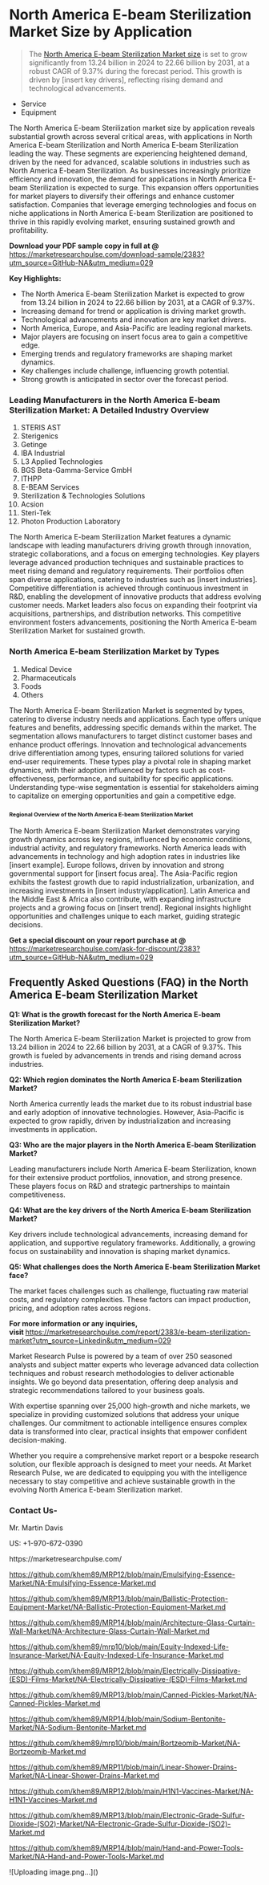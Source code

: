 <h1>North America E-beam Sterilization Market&nbsp;Size by Application</h1><blockquote><p>The <a href="https://marketresearchpulse.com/download-sample/2383?utm_source=GitHub-NA&amp;utm_medium=029">North America E-beam Sterilization Market size</a> is set to grow significantly from 13.24 billion in 2024 to 22.66 billion by 2031, at a robust CAGR of 9.37% during the forecast period. This growth is driven by [insert key drivers], reflecting rising demand and technological advancements.</p></blockquote><ul><li>Service <li> Equipment</li></ul><p>The North America E-beam Sterilization market size by application reveals substantial growth across several critical areas, with applications in North America E-beam Sterilization and North America E-beam Sterilization leading the way. These segments are experiencing heightened demand, driven by the need for advanced, scalable solutions in industries such as North America E-beam Sterilization. As businesses increasingly prioritize efficiency and innovation, the demand for applications in North America E-beam Sterilization is expected to surge. This expansion offers opportunities for market players to diversify their offerings and enhance customer satisfaction. Companies that leverage emerging technologies and focus on niche applications in North America E-beam Sterilization are positioned to thrive in this rapidly evolving market, ensuring sustained growth and profitability.</p><p><strong>Download your PDF sample copy in full at @ </strong><a href="https://marketresearchpulse.com/download-sample/2383?utm_source=GitHub-NA&amp;utm_medium=029">https://marketresearchpulse.com/download-sample/2383?utm_source=GitHub-NA&amp;utm_medium=029</a></p><p><strong>Key Highlights: </strong></p><ul><li>The North America E-beam Sterilization Market is expected to grow from 13.24 billion in 2024 to 22.66 billion by 2031, at a CAGR of 9.37%.</li><li>Increasing demand for trend or application is driving market growth.</li><li>Technological advancements and innovation are key market drivers.</li><li>North America, Europe, and Asia-Pacific are leading regional markets.</li><li>Major players are focusing on insert focus area to gain a competitive edge.</li><li>Emerging trends and regulatory frameworks are shaping market dynamics.</li><li>Key challenges include challenge, influencing growth potential.</li><li>Strong growth is anticipated in sector over the forecast period.</li></ul><h3>Leading Manufacturers in the North America E-beam Sterilization Market: A Detailed Industry Overview</h3><ol><li>STERIS AST</li><li>Sterigenics</li><li>Getinge</li><li>IBA Industrial</li><li>L3 Applied Technologies</li><li>BGS Beta-Gamma-Service GmbH</li><li>ITHPP</li><li>E-BEAM Services</li><li>Sterilization & Technologies Solutions</li><li>Acsion</li><li>Steri-Tek</li><li>Photon Production Laboratory</li></ol><div class="flex max-w-full flex-col flex-grow"><div class="min-h-8 text-message flex w-full flex-col items-end gap-2 whitespace-normal break-words [.text-message+&amp;]:mt-5" dir="auto" data-message-author-role="assistant" data-message-id="fd8432e4-4910-450d-b182-61b7bfb0a01f" data-message-model-slug="gpt-4o"><div class="flex w-full flex-col gap-1 empty:hidden first:pt-[3px]"><div class="markdown prose w-full break-words dark:prose-invert light"><p>The North America E-beam Sterilization Market features a dynamic landscape with leading manufacturers driving growth through innovation, strategic collaborations, and a focus on emerging technologies. Key players leverage advanced production techniques and sustainable practices to meet rising demand and regulatory requirements. Their portfolios often span diverse applications, catering to industries such as [insert industries]. Competitive differentiation is achieved through continuous investment in R&amp;D, enabling the development of innovative products that address evolving customer needs. Market leaders also focus on expanding their footprint via acquisitions, partnerships, and distribution networks. This competitive environment fosters advancements, positioning the North America E-beam Sterilization Market for sustained growth.</p></div></div></div></div><h3>North America E-beam Sterilization Market by Types</h3><ol><li>Medical Device <li> Pharmaceuticals <li> Foods <li> Others</li></ol><div class="flex max-w-full flex-col flex-grow"><div class="min-h-8 text-message flex w-full flex-col items-end gap-2 whitespace-normal break-words [.text-message+&amp;]:mt-5" dir="auto" data-message-author-role="assistant" data-message-id="084470be-0bb7-4664-bddf-5156b4f41249" data-message-model-slug="gpt-4o-mini"><div class="flex w-full flex-col gap-1 empty:hidden first:pt-[3px]"><div class="markdown prose w-full break-words dark:prose-invert light"><p>The North America E-beam Sterilization Market is segmented by types, catering to diverse industry needs and applications. Each type offers unique features and benefits, addressing specific demands within the market. The segmentation allows manufacturers to target distinct customer bases and enhance product offerings. Innovation and technological advancements drive differentiation among types, ensuring tailored solutions for varied end-user requirements. These types play a pivotal role in shaping market dynamics, with their adoption influenced by factors such as cost-effectiveness, performance, and suitability for specific applications. Understanding type-wise segmentation is essential for stakeholders aiming to capitalize on emerging opportunities and gain a competitive edge.</p></div></div></div></div><h3><span style="font-size: 11px;">Regional Overview of the North America E-beam Sterilization Market</span></h3><div class="flex max-w-full flex-col flex-grow"><div class="min-h-8 text-message flex w-full flex-col items-end gap-2 whitespace-normal break-words [.text-message+&amp;]:mt-5" dir="auto" data-message-author-role="assistant" data-message-id="e9038762-ce64-4e30-91c9-9bd413514231" data-message-model-slug="gpt-4o-mini"><div class="flex w-full flex-col gap-1 empty:hidden first:pt-[3px]"><div class="markdown prose w-full break-words dark:prose-invert light"><p>The North America E-beam Sterilization Market demonstrates varying growth dynamics across key regions, influenced by economic conditions, industrial activity, and regulatory frameworks. North America leads with advancements in technology and high adoption rates in industries like [insert example]. Europe follows, driven by innovation and strong governmental support for [insert focus area]. The Asia-Pacific region exhibits the fastest growth due to rapid industrialization, urbanization, and increasing investments in [insert industry/application]. Latin America and the Middle East &amp; Africa also contribute, with expanding infrastructure projects and a growing focus on [insert trend]. Regional insights highlight opportunities and challenges unique to each market, guiding strategic decisions.</p></div></div></div></div><p><strong>Get a special discount on your report purchase at @ </strong><a href="https://marketresearchpulse.com/ask-for-discount/2383?utm_source=GitHub-NA&amp;utm_medium=029">https://marketresearchpulse.com/ask-for-discount/2383?utm_source=GitHub-NA&amp;utm_medium=029</a></p><h2>Frequently Asked Questions (FAQ) in the North America E-beam Sterilization Market</h2><p><strong>Q1: What is the growth forecast for the North America E-beam Sterilization Market?</strong></p><p>The North America E-beam Sterilization Market is projected to grow from 13.24 billion in 2024 to 22.66 billion by 2031, at a CAGR of 9.37%. This growth is fueled by advancements in trends and rising demand across industries.</p><p><strong>Q2: Which region dominates the North America E-beam Sterilization Market?</strong></p><p>North America currently leads the market due to its robust industrial base and early adoption of innovative technologies. However, Asia-Pacific is expected to grow rapidly, driven by industrialization and increasing investments in application.</p><p><strong>Q3: Who are the major players in the North America E-beam Sterilization Market?</strong></p><p>Leading manufacturers include North America E-beam Sterilization, known for their extensive product portfolios, innovation, and strong presence. These players focus on R&amp;D and strategic partnerships to maintain competitiveness.</p><p><strong>Q4: What are the key drivers of the North America E-beam Sterilization Market?</strong></p><p>Key drivers include technological advancements, increasing demand for application, and supportive regulatory frameworks. Additionally, a growing focus on sustainability and innovation is shaping market dynamics.</p><p><strong>Q5: What challenges does the North America E-beam Sterilization Market face?</strong></p><p>The market faces challenges such as challenge, fluctuating raw material costs, and regulatory complexities. These factors can impact production, pricing, and adoption rates across regions.</p><p><strong>For more information or any inquiries, visit&nbsp;</strong><a href="https://marketresearchpulse.com/report/2383/e-beam-sterilization-market?utm_source=Linkedin&utm_medium=029">https://marketresearchpulse.com/report/2383/e-beam-sterilization-market?utm_source=Linkedin&utm_medium=029</a></p><p>Market Research Pulse is powered by a team of over 250 seasoned analysts and subject matter experts who leverage advanced data collection techniques and robust research methodologies to deliver actionable insights. We go beyond data presentation, offering deep analysis and strategic recommendations tailored to your business goals.</p><p>With expertise spanning over 25,000 high-growth and niche markets, we specialize in providing customized solutions that address your unique challenges. Our commitment to actionable intelligence ensures complex data is transformed into clear, practical insights that empower confident decision-making.</p><p>Whether you require a comprehensive market report or a bespoke research solution, our flexible approach is designed to meet your needs. At Market Research Pulse, we are dedicated to equipping you with the intelligence necessary to stay competitive and achieve sustainable growth in the evolving North America E-beam Sterilization market.</p><h3><strong>Contact Us-</strong></h3><p>Mr. Martin Davis</p><p>US: +1-970-672-0390</p><p>https://marketresearchpulse.com/</p><p><a href="https://github.com/khem89/MRP12/blob/main/Emulsifying-Essence-Market/NA-Emulsifying-Essence-Market.md">https://github.com/khem89/MRP12/blob/main/Emulsifying-Essence-Market/NA-Emulsifying-Essence-Market.md</a></p><p><a href="https://github.com/khem89/MRP13/blob/main/Ballistic-Protection-Equipment-Market/NA-Ballistic-Protection-Equipment-Market.md">https://github.com/khem89/MRP13/blob/main/Ballistic-Protection-Equipment-Market/NA-Ballistic-Protection-Equipment-Market.md</a></p><p><a href="https://github.com/khem89/MRP14/blob/main/Architecture-Glass-Curtain-Wall-Market/NA-Architecture-Glass-Curtain-Wall-Market.md">https://github.com/khem89/MRP14/blob/main/Architecture-Glass-Curtain-Wall-Market/NA-Architecture-Glass-Curtain-Wall-Market.md</a></p><p><a href="https://github.com/khem89/mrp10/blob/main/Equity-Indexed-Life-Insurance-Market/NA-Equity-Indexed-Life-Insurance-Market.md">https://github.com/khem89/mrp10/blob/main/Equity-Indexed-Life-Insurance-Market/NA-Equity-Indexed-Life-Insurance-Market.md</a></p><p><a href="https://github.com/khem89/MRP12/blob/main/Electrically-Dissipative-(ESD)-Films-Market/NA-Electrically-Dissipative-(ESD)-Films-Market.md">https://github.com/khem89/MRP12/blob/main/Electrically-Dissipative-(ESD)-Films-Market/NA-Electrically-Dissipative-(ESD)-Films-Market.md</a></p><p><a href="https://github.com/khem89/MRP13/blob/main/Canned-Pickles-Market/NA-Canned-Pickles-Market.md">https://github.com/khem89/MRP13/blob/main/Canned-Pickles-Market/NA-Canned-Pickles-Market.md</a></p><p><a href="https://github.com/khem89/MRP14/blob/main/Sodium-Bentonite-Market/NA-Sodium-Bentonite-Market.md">https://github.com/khem89/MRP14/blob/main/Sodium-Bentonite-Market/NA-Sodium-Bentonite-Market.md</a></p><p><a href="https://github.com/khem89/mrp10/blob/main/Bortzeomib-Market/NA-Bortzeomib-Market.md">https://github.com/khem89/mrp10/blob/main/Bortzeomib-Market/NA-Bortzeomib-Market.md</a></p><p><a href="https://github.com/khem89/MRP11/blob/main/Linear-Shower-Drains-Market/NA-Linear-Shower-Drains-Market.md">https://github.com/khem89/MRP11/blob/main/Linear-Shower-Drains-Market/NA-Linear-Shower-Drains-Market.md</a></p><p><a href="https://github.com/khem89/MRP12/blob/main/H1N1-Vaccines-Market/NA-H1N1-Vaccines-Market.md">https://github.com/khem89/MRP12/blob/main/H1N1-Vaccines-Market/NA-H1N1-Vaccines-Market.md</a></p><p><a href="https://github.com/khem89/MRP13/blob/main/Electronic-Grade-Sulfur-Dioxide-(SO2)-Market/NA-Electronic-Grade-Sulfur-Dioxide-(SO2)-Market.md">https://github.com/khem89/MRP13/blob/main/Electronic-Grade-Sulfur-Dioxide-(SO2)-Market/NA-Electronic-Grade-Sulfur-Dioxide-(SO2)-Market.md</a></p><p><a href="https://github.com/khem89/MRP14/blob/main/Hand-and-Power-Tools-Market/NA-Hand-and-Power-Tools-Market.md">https://github.com/khem89/MRP14/blob/main/Hand-and-Power-Tools-Market/NA-Hand-and-Power-Tools-Market.md</a></p>
![Uploading image.png…]()
